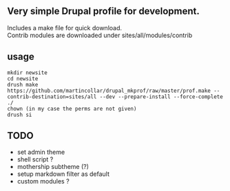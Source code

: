 Very simple Drupal profile for development.
-------------------------
Includes a make file  for quick download.  
Contrib modules are downloaded under sites/all/modules/contrib  


usage
-------------------------

```
mkdir newsite
cd newsite
drush make https://github.com/martincollar/drupal_mkprof/raw/master/prof.make --contrib-destination=sites/all --dev --prepare-install --force-complete ./
chown (in my case the perms are not given)
drush si
```

TODO
-------------------------
* set admin theme
* shell script ?
* mothership subtheme (?)
* setup markdown filter as default
* custom modules ?
